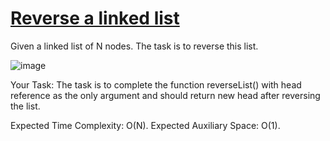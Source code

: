 # [Reverse a linked list]()

Given a linked list of N nodes. The task is to reverse this list.


![image](https://user-images.githubusercontent.com/97858274/223183256-83248279-1c4b-4805-915c-e1db8e9ae3fa.png)


Your Task:
The task is to complete the function reverseList() with head reference as the only argument and should return new head after reversing the list.

Expected Time Complexity: O(N).
Expected Auxiliary Space: O(1).
